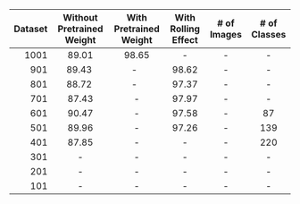 | Dataset | Without Pretrained Weight | With Pretrained Weight | With Rolling Effect | # of Images | # of Classes | 
|-----:|:------:|:--------:|:------:|:------:|:------:|
| 1001 | 89.01  | 98.65    | -      |-      |-      |
| 901  | 89.43  | -        | 98.62  |-      |-      |
| 801  | 88.72  | -        | 97.37  |-      |-      |
| 701  | 87.43  | -        | 97.97  |-      |-      |
| 601  | 90.47  | -        | 97.58  |-      |87     |
| 501  | 89.96  | -        | 97.26  |-      |139    |
| 401  | 87.85  | -        | -      |-      |220    |
| 301  | -      | -        | -      |-      |-      |
| 201  | -      | -        | -      |-      |-      |
| 101  | -      | -        | -      |-      |-      |
